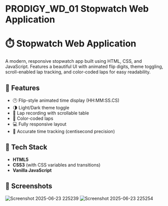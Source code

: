 # PRODIGY_WD_01 Stopwatch Web Application
# ⏱️ Stopwatch Web Application

A modern, responsive stopwatch app built using HTML, CSS, and JavaScript. Features a beautiful UI with animated flip digits, theme toggling, scroll-enabled lap tracking, and color-coded laps for easy readability.

## 🚀 Features

- 🕐 Flip-style animated time display (HH:MM:SS.CS)
- 🌗 Light/Dark theme toggle
- 📝 Lap recording with scrollable table
- 🎨 Color-coded laps
- 💻 Fully responsive layout
- 🎯 Accurate time tracking (centisecond precision)

## 🧩 Tech Stack

- **HTML5**
- **CSS3** (with CSS variables and transitions)
- **Vanilla JavaScript**

## 📸 Screenshots

> 
![Screenshot 2025-06-23 225239](https://github.com/user-attachments/assets/00d12772-76ae-42f5-821d-b50f15a93adf)
![Screenshot 2025-06-23 225254](https://github.com/user-attachments/assets/24afef12-5aec-434f-af2e-ee36addd6e66)
